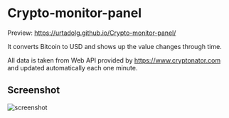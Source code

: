 # Crypto-monitor-panel

Preview: https://urtadolg.github.io/Crypto-monitor-panel/

It converts Bitcoin to USD and shows up the value changes through time.

All data is taken from Web API provided by https://www.cryptonator.com and updated automatically each one minute.

## Screenshot
![screenshot](https://user-images.githubusercontent.com/89041463/138572937-1d35092a-43d2-4cf2-8773-10be2e89cf9d.png)
